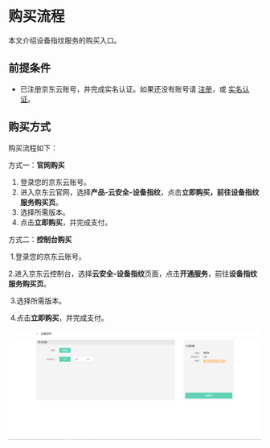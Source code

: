 # 购买流程

本文介绍设备指纹服务的购买入口。

## 前提条件

- 已注册京东云账号，并完成实名认证。如果还没有账号请 [注册](https://accounts.jdcloud.com/p/regPage?source=jdcloud&ReturnUrl=//uc.jdcloud.com/passport/complete?returnUrl=http://uc.jdcloud.com/redirect/loginRouter?returnUrl=https%3A%2F%2Fwww.jdcloud.com%2Fhelp%2Fdetail%2F734%2FisCatalog%2F1)，或 [实名认证](https://uc.jdcloud.com/account/certify)。

## 		购买方式

购买流程如下：

方式一：**官网购买**

1. 登录您的京东云账号。
2. 进入京东云官网，选择**产品-云安全-设备指纹**，点击**立即购买，前往设备指纹服务购买页**。
3. 选择所需版本。
4. 点击**立即购买**，并完成支付。

  方式二：**控制台购买**

​	 1.登录您的京东云账号。

​	 2.进入京东云控制台，选择**云安全-设备指纹**页面，点击**开通服务**，前往**设备指纹服务购买页**。

​	3.选择所需版本。

​	4.点击**立即购买**，并完成支付。

![image](../../../../image/device-fingerprint/creat.png)

